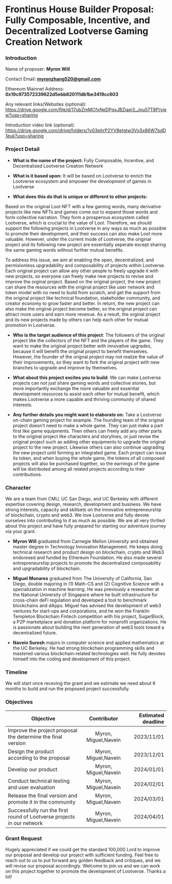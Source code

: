 # Frontinus House Builder Proposal: Fully Composable, Incentive, and Decentralized Lootverse Gaming Creation Network


### Introduction
Name of proposer: **Myron Will**

Contact Email: **myronzhang520@gmail.com**

Ethereum Mainnet Address: **0x19c973572339622d5ebb820111db1be3419cc603**

Any relevant links/Websites (optional): https://drive.google.com/file/d/17ubZmMCfxNeDPqxJBZiaej3_Jou57T8P/view?usp=sharing

Introduction video link (optional): https://drive.google.com/drive/folders/1y03phrP2YV8etgtw3VxSx86W7bdD1euk?usp=sharing


### Project Detail

-  **What is the name of the project:** Fully Composable, Incentive, and Decentralized Lootverse Creation Network

-  **What is it based upon:** It will be based on Lootverse to enrich the Lootverse ecosystem and empower the development of games in Lootverse

-  **What does this do that is unique or different to other projects:**

  Based on the original Loot NFT with a few gaming words, many derivative projects like new NFTs and games come out to expand those words and form collective narration. They form a prosperous ecosystem called Lootverse, which is crucial to the value of Loot. Therefore, we should support the following projects in Lootverse in any ways as much as possible to promote their development, and their success can also make Loot more valuable. However, under the current mode of Lootverse, the original project and its following new project are essentially seperate except sharing the same gaming words without further mutual benefits.

  To address this issue, we aim at enabling the open, decentralized, and permisionless upgradability and composability of projects within Lootverse. Each original project can allow any other people to freely upgrade it with new projects, so everyone can freely make new projects to revise and improve the orginal project. Based on the original project, the new project can share the resources with the original project like user network and token model with no need to build from scratch, and get the support from the original project like technical foundation, stakeholder community, and creator economy to grow faster and better. In return, the new project can also make the original project become better, so the original project can attract more users and earn more revenue. As a result, the orginal project and its new projects made by others can help each other for mutual promotion in Lootverse.

- **Who is the target audience of this project**: The followers of the original project like the collectors of the NFT and the players of the game. They want to make the original project better with innovative upgrades, because it will benefit the original project to benefit themselves. However, the founder of the orignal project may not realize the value of their improvements, so they want to fork the original project with new branches to upgrade and improve by themselves.

- **What about this project excites you to build**: We can make Lootverse projects can not just share gaming words and collective stories, but more importantly exchange the more valuable and essential development resources to assist each other for mutual benefit, which makes Lootverse a more capable and thriving community of shared interests.

-  **Any further details you might want to elaborate on:** Take a Lootverse on-chain gaming project for example. The founding team of the original project doesn't need to make a whole game. They can just make a part first like game equipments. Then others can freely add any other parts to the original project like characters and storylines, or just revise the original project such as adding other equipments to upgrade the original project to the new project. Likewise others can also continue upgrading the new project until forming an integrated game. Each project can issue its token, and when buying the whole game, the tokens of all composed projects will also be purchased together, so the earnings of the game will be distributed among all related projects according to their contributions. 



### Character
We are a team from CMU, UC San Diego, and UC Berkeley with different expertise covering design, research, development and business. We have strong interests, capacity and skillsets on the innovative entrepreneurship of blockchain, crypto and web3. We love Lootverse and fully devote ourselves into contributing to it as much as possible. We are all very thrilled about this project and have fully prepared for starting our adventure journey via your grant.

- **Myron Will** graduated from Carnegie Mellon University and obtained master degree in Technology Innovation Management. He keeps doing technical research and product design on blockchain, crypto and Web3 endoresed and funded by Ethereum Foundation. He also made several entrepreneurship projects to promote the decentralized composability and upgradability of blockchain.

- **Miguel Monares** graduated from The University of California, San Diego, double majoring in (1) Math-CS and (2) Cognitive Science with a specialization in machine learning. He was previously a researcher at the National University of Singapore where he built infrastructure for cross-chain deFi regulation and developed a tool to benchmark blockchains and dApps. Miguel has advised the development of web3 ventures for start-ups and corporations, and he won the Franklin Templeton Blockchain Fintech competition with his project, SugarBlock, a P2P marketplace and donation platform for nonprofit organizations. He is passionate about building the next generation of web3 tools toward a decentralized future.

- **Navein Suresh** majors in computer science and applied mathematics at the UC Berkeley. He had strong blockchain programming skills and mastered various blockchain-related technologies well. He fully devotes himself into the coding and development of this project.


### Timeline
We will start once receving the grant and we estimate we need about 6 months to build and run the proposed project successfully.


### Objectives
| Objective     | Contributor   | Estimated deadline  |
| ------------- |:-------------:| -------------------:|
| Improve the project proposal the determine the final version | Myron, Miguel,Navein | 2023/11/01 |
| Design the product according to the proposal | Myron, Miguel,Navein | 2023/12/01 |
| Develop our product | Myron, Miguel,Navein | 2024/01/01 |
| Conduct technical testing and user evaluation | Myron, Miguel,Navein | 2024/02/01 |
| Release the final version and promote it in the community | Myron, Miguel,Navein | 2024/03/01 |
| Successfully run the first round of Lootverse projects in our network | Myron, Miguel,Navein | 2024/04/01 |

### Grant Request
Hugely appreciated if we could get the standard 100,000 Lord to improve our proposal and develop our project with sufficient funding. Feel free to reach out to us to put forward any golden feedback and critiques, and we will revise our proposal accordingly. Welcome to join us and we can work on this project together to promote the development of Lootverse. Thanks a lot!

